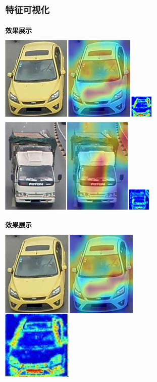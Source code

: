 # 特征可视化
## 效果展示
![原图](https://github.com/qlmeng10/Feature-Visualization/blob/master/data/veri/0001_c001_00016490_0_c01_t4.jpg)
![CAM](https://github.com/qlmeng10/Feature-Visualization/blob/master/data_output/veri/cam/0001_c001_00016490_0_c01_t4_feat_res4.jpg)
![Heatmap](https://github.com/qlmeng10/Feature-Visualization/blob/master/data_output/veri/heatmap/0001_c001_00016490_0_c01_t4_feat_res1.jpg)

![原图](https://github.com/qlmeng10/Feature-Visualization/blob/master/data/veri/0137_c013_00046940_0_c07_t8.jpg)
![CAM](https://github.com/qlmeng10/Feature-Visualization/blob/master/data_output/veri/cam/0137_c013_00046940_0_c07_t8_feat_res4.jpg)
![Heatmap](https://github.com/qlmeng10/Feature-Visualization/blob/master/data_output/veri/heatmap/0137_c013_00046940_0_c07_t8_feat_res1.jpg)

## 效果展示
<img src="https://github.com/qlmeng10/Feature-Visualization/blob/master/data/veri/0001_c001_00016490_0_c01_t4.jpg" alt="原图" width="200">
<img src="https://github.com/qlmeng10/Feature-Visualization/blob/master/data_output/veri/cam/0001_c001_00016490_0_c01_t4_feat_res4.jpg" alt="CAM" width="200">
<img src="https://github.com/qlmeng10/Feature-Visualization/blob/master/data_output/veri/heatmap/0001_c001_00016490_0_c01_t4_feat_res1.jpg" alt="Heatmap" width="200">

